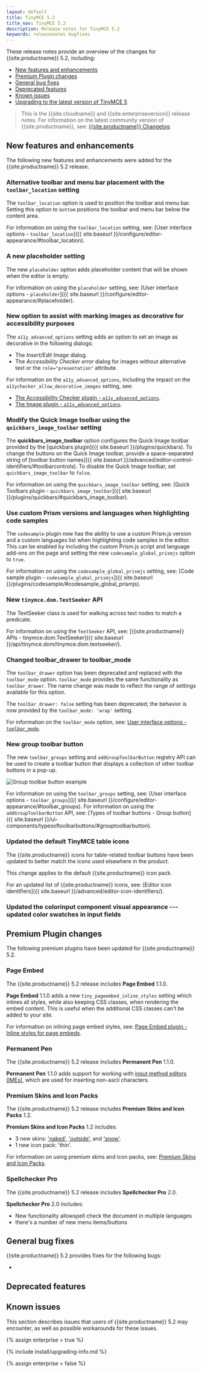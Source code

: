 ```yaml
---
layout: default
title: TinyMCE 5.2
title_nav: TinyMCE 5.2
description: Release notes for TinyMCE 5.2
keywords: releasenotes bugfixes
---
```


These release notes provide an overview of the changes for {{site.productname}} 5.2, including:

- [New features and enhancements](#newfeaturesandenhancements)
- [Premium Plugin changes](#premiumpluginchanges)
- [General bug fixes](#generalbugfixes)
- [Deprecated features](#deprecatedfeatures)
- [Known issues](#knownissues)
- [Upgrading to the latest version of TinyMCE 5](#upgradingtothelatestversionoftinymce5)

> This is the {{site.cloudname}} and {{site.enterpriseversion}} release notes. For information on the latest community version of {{site.productname}}, see: [{{site.productname}} Changelog]({{site.baseurl}}/changelog/).

## New features and enhancements

The following new features and enhancements were added for the {{site.productname}} 5.2 release.

### Alternative toolbar and menu bar placement with the `toolbar_location` setting

The `toolbar_location` option is used to position the toolbar and menu bar. Setting this option to `bottom` positions the toolbar and menu bar below the content area.

For information on using the `toolbar_location` setting, see: [User interface options - `toolbar_location`]({{ site.baseurl }}/configure/editor-appearance/#toolbar_location).

### A new placeholder setting

The new `placeholder` option adds placeholder content that will be shown when the editor is empty.

For information on using the `placeholder` setting, see: [User interface options - `placeholder`]({{ site.baseurl }}/configure/editor-appearance/#placeholder).

### New option to assist with marking images as decorative for accessibility purposes

The `a11y_advanced_options` setting adds an option to set an image as decorative in the following dialogs:
- The _Insert/Edit Image_ dialog.
- The _Accessibility Checker error_ dialog for images without alternative text or the `role="presentation"` attribute.

For information on the `a11y_advanced_options`, including the impact on the `a11ychecker_allow_decorative_images` setting, see: 

- [The Accessibility Checker plugin - `a11y_advanced_options`]({{site.baseurl}}/plugins/a11ychecker/#a11y_advanced_options).
- [The Image plugin - `a11y_advanced_options`]({{site.baseurl}}/plugins/image/#a11y_advanced_options).

### Modify the Quick Image toolbar using the `quickbars_image_toolbar` setting

The **quickbars_image_toolbar** option configures the Quick Image toolbar provided by the [quickbars plugin]({{ site.baseurl }}/plugins/quickbars). To change the buttons on the Quick Image toolbar, provide a space-separated string of [toolbar button names]({{ site.baseurl }}/advanced/editor-control-identifiers/#toolbarcontrols). To disable the Quick Image toolbar, set `quickbars_image_toolbar` to `false`.

For information on using the `quickbars_image_toolbar` setting, see: [Quick Toolbars plugin - `quickbars_image_toolbar`]({{ site.baseurl }}/plugins/quickbars/#quickbars_image_toolbar).

### Use custom Prism versions and languages when highlighting code samples

The `codesample` plugin now has the ability to use a custom Prism.js version and a custom languages list when highlighting code samples in the editor. This can be enabled by including the custom Prism.js script and language add-ons on the page and setting the new `codesample_global_prismjs` option to `true`.

For information on using the `codesample_global_prismjs` setting, see: [Code sample plugin - `codesample_global_prismjs`]({{ site.baseurl }}/plugins/codesample/#codesample_global_prismjs).

### New `tinymce.dom.TextSeeker` API

The TextSeeker class is used for walking across text nodes to match a predicate.

For information on using the `TextSeeker` API, see: [{{site.productname}} APIs - tinymce.dom.TextSeeker]({{ site.baseurl }}/api/tinymce.dom/tinymce.dom.textseeker/).

### Changed toolbar_drawer to toolbar_mode

The `toolbar_drawer` option has been deprecated and replaced with the `toolbar_mode` option. `toolbar_mode` provides the same functionality as `toolbar_drawer`. The name change was made to reflect the range of settings available for this option.

The `toolbar_drawer: false` setting has been deprecated; the behavior is now provided by the `toolbar_mode: 'wrap'` setting.

For information on the `toolbar_mode` option, see: [User interface options - `toolbar_mode`]({{site.baseurl}}/configure/editor-appearance/#toolbar_mode).

### New group toolbar button

The new `toolbar_groups` setting and `addGroupToolbarButton` registry API can be used to create a toolbar button that displays a collection of other toolbar buttons in a pop-up.

![**Group toolbar button example**]({{site.baseurl}}/images/toolbar-group-example.png)

For information on using the `toolbar_groups` setting, see: [User interface options - `toolbar_groups`]({{ site.baseurl }}/configure/editor-appearance/#toolbar_groups).
For information on using the `addGroupToolbarButton` API, see: [Types of toolbar buttons - Group button]({{ site.baseurl }}/ui-components/typesoftoolbarbuttons/#grouptoolbarbutton).

### Updated the default TinyMCE table icons

The {{site.productname}} icons for table-related toolbar buttons have been updated to better match the icons used elsewhere in the product.

This change applies to the default {{site.productname}} icon pack.

For an updated list of {{site.productname}} icons, see: [Editor icon identifiers]({{ site.baseurl }}/advanced/editor-icon-identifiers/).

### Updated the colorinput component visual appearance --- updated color swatches in input fields

## Premium Plugin changes

The following premium plugins have been updated for {{site.productname}} 5.2.

### Page Embed

The {{site.productname}} 5.2 release includes **Page Embed** 1.1.0.

**Page Embed** 1.1.0 adds a new `tiny_pageembed_inline_styles` setting which inlines all styles, while also keeping CSS classes, when rendering the embed content. This is useful when the additional CSS classes can't be added to your site.

For information on inlining page embed styles, see: [Page Embed plugin - Inline styles for page embeds]({{site.baseurl}}/plugins/pageembed/#inlinestylesforpageembeds).

### Permanent Pen

The {{site.productname}} 5.2 release includes **Permanent Pen** 1.1.0.

**Permanent Pen** 1.1.0 adds support for working with [input method editors (IMEs)](https://www.w3.org/TR/ime-api/#IME), which are used for inserting non-ascii characters.

### Premium Skins and Icon Packs

The {{site.productname}} 5.2 release includes **Premium Skins and Icon Packs** 1.2.

**Premium Skins and Icon Packs** 1.2 includes:

- 3 new skins: ['naked']({{site.baseurl}}/enterprise/premium-skins-and-icon-packs/naked-demo/), ['outside']({{site.baseurl}}/enterprise/premium-skins-and-icon-packs/outside-demo/), and ['snow']({{site.baseurl}}/enterprise/premium-skins-and-icon-packs/snow-demo/).
- 1 new icon pack: 'thin'.

For information on using premium skins and icon packs, see: [Premium Skins and Icon Packs]({{site.baseurl}}/enterprise/premium-skins-and-icon-packs/).

### Spellchecker Pro

The {{site.productname}} 5.2 release includes **Spellchecker Pro** 2.0.

**Spellchecker Pro** 2.0 includes:

- New functionality allowspell check the document in multiple languages
- there's a number of new menu items/buttons

## General bug fixes

{{site.productname}} 5.2 provides fixes for the following bugs:

-

## Deprecated features

## Known issues

This section describes issues that users of {{site.productname}} 5.2 may encounter, as well as possible workarounds for these issues.

{% assign enterprise = true %}

{% include install/upgrading-info.md %}

{% assign enterprise = false %}
